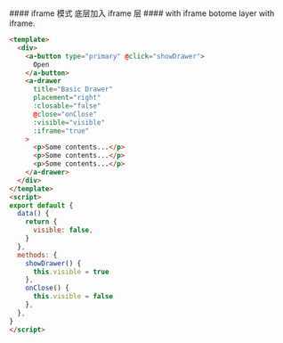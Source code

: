 <cn>
#### iframe 模式
底层加入 iframe 层
</cn>

<us>
#### with iframe
botome layer with iframe.
</us>

```html
<template>
  <div>
    <a-button type="primary" @click="showDrawer">
      Open
    </a-button>
    <a-drawer
      title="Basic Drawer"
      placement="right"
      :closable="false"
      @close="onClose"
      :visible="visible"
      :iframe="true"
    >
      <p>Some contents...</p>
      <p>Some contents...</p>
      <p>Some contents...</p>
    </a-drawer>
  </div>
</template>
<script>
export default {
  data() {
    return {
      visible: false,
    }
  },
  methods: {
    showDrawer() {
      this.visible = true
    },
    onClose() {
      this.visible = false
    },
  },
}
</script>
```
